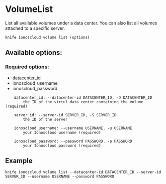 # VolumeList

List all available volumes under a data center. You can also list all volumes attached to a specific server.

```text
knife ionoscloud volume list (options)
```

## Available options:

### Required options:

* datacenter_id
* ionoscloud_username
* ionoscloud_password

```text
    datacenter_id: --datacenter-id DATACENTER_ID, -D DATACENTER_ID
        the ID of the virtul data center containing the volume (required)

    server_id: --server-id SERVER_ID, -S SERVER_ID
        the ID of the server

    ionoscloud_username: --username USERNAME, -u USERNAME
        your Ionoscloud username (required)

    ionoscloud_password: --password PASSWORD, -p PASSWORD
        your Ionoscloud password (required)

```

## Example

```text
knife ionoscloud volume list --datacenter-id DATACENTER_ID --server-id SERVER_ID --username USERNAME --password PASSWORD
```
